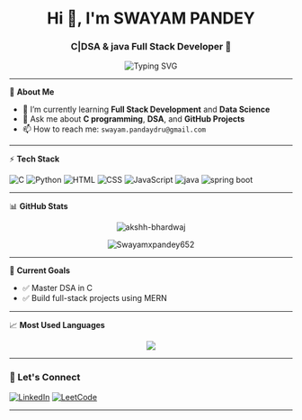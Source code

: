 <h1 align="center">Hi 👋, I'm SWAYAM PANDEY</h1>
<h3 align="center">C|DSA & java Full Stack Developer 🚀</h3>

<p align="center">
  <img src="https://readme-typing-svg.demolab.com?font=Fira+Code&size=25&pause=1000&color=00BFFF&width=435&lines=Passionate+Coder;Love+to+Build+Cool+Things;Always+Learning+New+Tech" alt="Typing SVG" />
</p>

---

🌟 **About Me**

- 🌱 I’m currently learning **Full Stack Development** and **Data Science**
- 💬 Ask me about **C programming**, **DSA**, and **GitHub Projects**
- 📫 How to reach me: `swayam.pandaydru@gmail.com`

---

⚡ **Tech Stack**

![C](https://img.shields.io/badge/C-00599C?style=for-the-badge&logo=c&logoColor=white)
![Python](https://img.shields.io/badge/Python-3776AB.svg?style=for-the-badge&logo=python&logoColor=white)
![HTML](https://img.shields.io/badge/HTML5-E34F26.svg?style=for-the-badge&logo=html5&logoColor=white)
![CSS](https://img.shields.io/badge/CSS3-1572B6.svg?style=for-the-badge&logo=css3&logoColor=white)
![JavaScript](https://img.shields.io/badge/JavaScript-F7DF1E?style=for-the-badge&logo=javascript&logoColor=black)
![java](https://img.shields.io/badge/JavaScript-F7DF1E?style=for-the-badge&logo=java&logoColor=black)
![spring boot](https://img.shields.io/badge/JavaScript-F7DF1E?style=for-the-badge&logo=springboot&logoColor=black)



---

📊 **GitHub Stats**

<p align="center">
  <img src="https://github-readme-stats.vercel.app/api?username=akshh-bhardwaj&show_icons=true&theme=tokyonight" alt="akshh-bhardwaj" />
</p>

<p align="center">
  <img src="https://github-readme-streak-stats.herokuapp.com/?user=Swayamxpandey652&theme=tokyonight" alt="Swayamxpandey652" />
</p>

---

🎯 **Current Goals**

- ✅ Master DSA in C
- ✅ Build full-stack projects using MERN

  

---

📈 **Most Used Languages**

<p align="center">
  <img src="https://github-readme-stats.vercel.app/api/top-langs/?username=Swayamxpandey652&layout=compact&theme=tokyonight" />
</p>

---



### 🙌 Let's Connect

[![LinkedIn](https://img.shields.io/badge/LinkedIn-blue?style=for-the-badge&logo=linkedin)](www.linkedin.com/in/swayam-pandey-ba46842b9/)
[![LeetCode](https://img.shields.io/badge/LeetCode-FFA116?style=for-the-badge&logo=leetcode&logoColor=black)](https://leetcode.com/u/swayam_pandey_652/)

---
